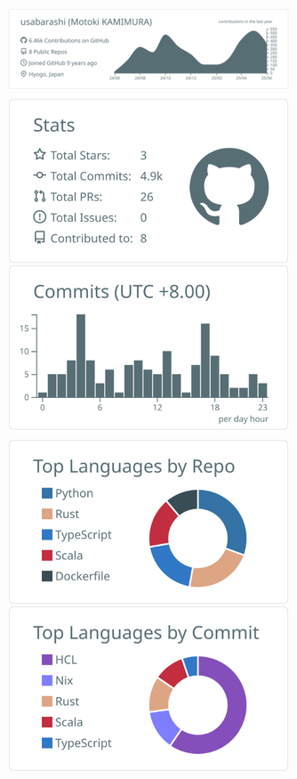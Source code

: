 [![](https://raw.githubusercontent.com/usabarashi/usabarashi/main/profile-summary-card-output/default/0-profile-details.svg)](https://github.com/vn7n24fzkq/github-profile-summary-cards)

[![](https://raw.githubusercontent.com/usabarashi/usabarashi/main/profile-summary-card-output/default/3-stats.svg)](https://github.com/vn7n24fzkq/github-profile-summary-cards)
[![](https://raw.githubusercontent.com/usabarashi/usabarashi/main/profile-summary-card-output/default/4-productive-time.svg)](https://github.com/vn7n24fzkq/github-profile-summary-cards)

[![](https://raw.githubusercontent.com/usabarashi/usabarashi/main/profile-summary-card-output/default/1-repos-per-language.svg)](https://github.com/vn7n24fzkq/github-profile-summary-cards)
[![](https://raw.githubusercontent.com/usabarashi/usabarashi/main/profile-summary-card-output/default/2-most-commit-language.svg)](https://github.com/vn7n24fzkq/github-profile-summary-cards)

